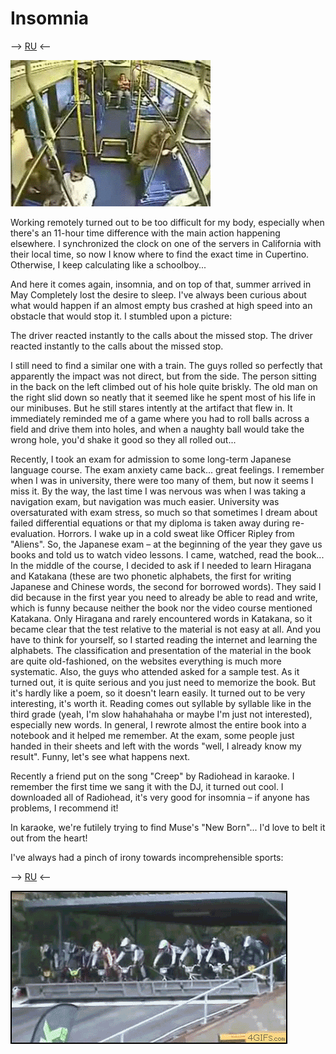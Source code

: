 # Insomnia 

--> [RU](051613-insomnia-ru.md) <--

![](static/гифки-песочница-696129.gif)

Working remotely turned out to be too difficult for my body, especially when there's an 11-hour time difference with the main action happening elsewhere. I synchronized the clock on one of the servers in California with their local time, so now I know where to find the exact time in Cupertino. Otherwise, I keep calculating like a schoolboy...

And here it comes again, insomnia, and on top of that, summer arrived in May
Completely lost the desire to sleep. I've always been curious about what would happen if an almost empty bus crashed at high speed into an obstacle that would stop it. I stumbled upon a picture:

The driver reacted instantly to the calls about the missed stop.
The driver reacted instantly to the calls about the missed stop.

I still need to find a similar one with a train. The guys rolled so perfectly that apparently the impact was not direct, but from the side. The person sitting in the back on the left climbed out of his hole quite briskly. The old man on the right slid down so neatly that it seemed like he spent most of his life in our minibuses. But he still stares intently at the artifact that flew in. It immediately reminded me of a game where you had to roll balls across a field and drive them into holes, and when a naughty ball would take the wrong hole, you'd shake it good so they all rolled out...

Recently, I took an exam for admission to some long-term Japanese language course. The exam anxiety came back... great feelings. I remember when I was in university, there were too many of them, but now it seems I miss it. By the way, the last time I was nervous was when I was taking a navigation exam, but navigation was much easier. University was oversaturated with exam stress, so much so that sometimes I dream about failed differential equations or that my diploma is taken away during re-evaluation. Horrors. I wake up in a cold sweat like Officer Ripley from "Aliens". So, the Japanese exam – at the beginning of the year they gave us books and told us to watch video lessons. I came, watched, read the book... In the middle of the course, I decided to ask if I needed to learn Hiragana and Katakana (these are two phonetic alphabets, the first for writing Japanese and Chinese words, the second for borrowed words). They said I did because in the first year you need to already be able to read and write, which is funny because neither the book nor the video course mentioned Katakana. Only Hiragana and rarely encountered words in Katakana, so it became clear that the test relative to the material is not easy at all. And you have to think for yourself, so I started reading the internet and learning the alphabets. The classification and presentation of the material in the book are quite old-fashioned, on the websites everything is much more systematic. Also, the guys who attended asked for a sample test. As it turned out, it is quite serious and you just need to memorize the book. But it's hardly like a poem, so it doesn't learn easily. It turned out to be very interesting, it's worth it. Reading comes out syllable by syllable like in the third grade (yeah, I'm slow hahahahaha or maybe I'm just not interested), especially new words. In general, I rewrote almost the entire book into a notebook and it helped me remember. At the exam, some people just handed in their sheets and left with the words "well, I already know my result". Funny, let's see what happens next.

Recently a friend put on the song "Creep" by Radiohead in karaoke. I remember the first time we sang it with the DJ, it turned out cool. I downloaded all of Radiohead, it's very good for insomnia – if anyone has problems, I recommend it!

In karaoke, we're futilely trying to find Muse's "New Born"... I'd love to belt it out from the heart!

I've always had a pinch of irony towards incomprehensible sports:

--> [RU](051613-insomnia-ru.md) <--

![](static/epic-FAIL-гифки-troll-power-38415.gif)
